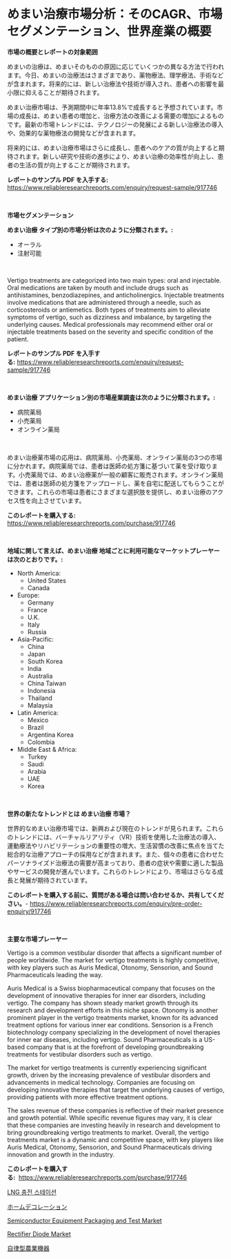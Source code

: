 <p><h1>めまい治療市場分析：そのCAGR、市場セグメンテーション、世界産業の概要</h1></p><p><strong>市場の概要とレポートの対象範囲</strong></p>
<p><p>めまいの治療は、めまいそのものの原因に応じていくつかの異なる方法で行われます。今日、めまいの治療法はさまざまであり、薬物療法、理学療法、手術などが含まれます。将来的には、新しい治療法や技術が導入され、患者への影響を最小限に抑えることが期待されます。</p><p>めまい治療市場は、予測期間中に年率13.8%で成長すると予想されています。市場の成長は、めまい患者の増加と、治療方法の改善による需要の増加によるものです。最新の市場トレンドには、テクノロジーの発展による新しい治療法の導入や、効果的な薬物療法の開発などが含まれます。</p><p>将来的には、めまい治療市場はさらに成長し、患者へのケアの質が向上すると期待されます。新しい研究や技術の進歩により、めまい治療の効率性が向上し、患者の生活の質が向上することが期待されます。</p></p>
<p><strong>レポートのサンプル PDF を入手する:</strong> <a href="https://www.reliableresearchreports.com/enquiry/request-sample/917746">https://www.reliableresearchreports.com/enquiry/request-sample/917746</a></p>
<p>&nbsp;</p>
<p><strong>市場セグメンテーション</strong></p>
<p><strong>めまい治療 タイプ別の市場分析は次のように分類されます。:</strong></p>
<p><ul><li>オーラル</li><li>注射可能</li></ul></p>
<p>&nbsp;</p>
<p><p>Vertigo treatments are categorized into two main types: oral and injectable. Oral medications are taken by mouth and include drugs such as antihistamines, benzodiazepines, and anticholinergics. Injectable treatments involve medications that are administered through a needle, such as corticosteroids or antiemetics. Both types of treatments aim to alleviate symptoms of vertigo, such as dizziness and imbalance, by targeting the underlying causes. Medical professionals may recommend either oral or injectable treatments based on the severity and specific condition of the patient.</p></p>
<p><strong>レポートのサンプル PDF を入手する:</strong>&nbsp;<a href="https://www.reliableresearchreports.com/enquiry/request-sample/917746">https://www.reliableresearchreports.com/enquiry/request-sample/917746</a></p>
<p>&nbsp;</p>
<p><strong> めまい治療 アプリケーション別の市場産業調査は次のように分類されます。:</strong></p>
<p><ul><li>病院薬局</li><li>小売薬局</li><li>オンライン薬局</li></ul></p>
<p>&nbsp;</p>
<p><p>めまい治療薬市場の応用は、病院薬局、小売薬局、オンライン薬局の3つの市場に分かれます。病院薬局では、患者は医師の処方箋に基づいて薬を受け取ります。小売薬局では、めまい治療薬が一般の顧客に販売されます。オンライン薬局では、患者は医師の処方箋をアップロードし、薬を自宅に配送してもらうことができます。これらの市場は患者にさまざまな選択肢を提供し、めまい治療のアクセス性を向上させています。</p></p>
<p><strong>このレポートを購入する:</strong>&nbsp; <a href="https://www.reliableresearchreports.com/purchase/917746">https://www.reliableresearchreports.com/purchase/917746</a></p>
<p>&nbsp;</p>
<p><strong>地域に関して言えば、めまい治療 地域ごとに利用可能なマーケットプレーヤーは次のとおりです。:</strong></p>
<p><ul>
    <li>
        North America:
        <ul>
            <li>United States</li>
            <li>Canada</li>
        </ul>
    </li>
    <li>
        Europe:
        <ul>
            <li>Germany</li>
            <li>France</li>
            <li>U.K.</li>
            <li>Italy</li>
            <li>Russia</li>
        </ul>
    </li>
    <li>
        Asia-Pacific:
        <ul>
            <li>China</li>
            <li>Japan</li>
            <li>South Korea</li>
            <li>India</li>
            <li>Australia</li>
            <li>China Taiwan</li>
            <li>Indonesia</li>
            <li>Thailand</li>
            <li>Malaysia</li>
        </ul>
    </li>
    <li>
        Latin America:
        <ul>
            <li>Mexico</li>
            <li>Brazil</li>
            <li>Argentina Korea</li>
            <li>Colombia</li>
        </ul>
    </li>
    <li>
        Middle East & Africa:
        <ul>
            <li>Turkey</li>
            <li>Saudi</li>
            <li>Arabia</li>
            <li>UAE</li>
            <li>Korea</li>
        </ul>
    </li>
    </ul></p>
<p>&nbsp;</p>
<p><strong>世界の新たなトレンドとは めまい治療 市場？</strong></p>
<p><p>世界的なめまい治療市場では、新興および現在のトレンドが見られます。これらのトレンドには、バーチャルリアリティ（VR）技術を使用した治療法の導入、運動療法やリハビリテーションの重要性の増大、生活習慣の改善に焦点を当てた総合的な治療アプローチの採用などが含まれます。また、個々の患者に合わせたパーソナライズド治療法の需要が高まっており、患者の症状や需要に適した製品やサービスの開発が進んでいます。これらのトレンドにより、市場はさらなる成長と発展が期待されています。</p></p>
<p><strong>このレポートを購入する前に、質問がある場合は問い合わせるか、共有してください。</strong>- <a href="https://www.reliableresearchreports.com/enquiry/pre-order-enquiry/917746">https://www.reliableresearchreports.com/enquiry/pre-order-enquiry/917746</a></p>
<p>&nbsp;</p>
<p><strong>主要な市場プレーヤー</strong></p>
<p><p>Vertigo is a common vestibular disorder that affects a significant number of people worldwide. The market for vertigo treatments is highly competitive, with key players such as Auris Medical, Otonomy, Sensorion, and Sound Pharmaceuticals leading the way.</p><p>Auris Medical is a Swiss biopharmaceutical company that focuses on the development of innovative therapies for inner ear disorders, including vertigo. The company has shown steady market growth through its research and development efforts in this niche space. Otonomy is another prominent player in the vertigo treatments market, known for its advanced treatment options for various inner ear conditions. Sensorion is a French biotechnology company specializing in the development of novel therapies for inner ear diseases, including vertigo. Sound Pharmaceuticals is a US-based company that is at the forefront of developing groundbreaking treatments for vestibular disorders such as vertigo.</p><p>The market for vertigo treatments is currently experiencing significant growth, driven by the increasing prevalence of vestibular disorders and advancements in medical technology. Companies are focusing on developing innovative therapies that target the underlying causes of vertigo, providing patients with more effective treatment options.</p><p>The sales revenue of these companies is reflective of their market presence and growth potential. While specific revenue figures may vary, it is clear that these companies are investing heavily in research and development to bring groundbreaking vertigo treatments to market. Overall, the vertigo treatments market is a dynamic and competitive space, with key players like Auris Medical, Otonomy, Sensorion, and Sound Pharmaceuticals driving innovation and growth in the industry.</p></p>
<p><strong>このレポートを購入する:</strong>&nbsp;&nbsp;<a href="https://www.reliableresearchreports.com/purchase/917746">https://www.reliableresearchreports.com/purchase/917746</a></p>
<p><p><a href="https://medium.com/@ronateganok8lzhvasjs9youd/lng-%EC%B6%A9%EC%A0%84%EC%86%8C-%EC%8B%9C%EC%9E%A5-%EC%A0%84%EB%A7%9D-%EC%82%B0%EC%97%85-%EA%B0%9C%EC%9A%94-%EB%B0%8F-%EC%98%88%EC%B8%A1-2024%EB%85%84%EB%B6%80%ED%84%B0-2031%EB%85%84%EA%B9%8C%EC%A7%80-759dbe0d118c">LNG 충전 스테이션</a></p><p><a href="https://medium.com/@yvettelesch/%E3%83%9B%E3%83%BC%E3%83%A0%E3%83%87%E3%82%B3%E3%83%AC%E3%83%BC%E3%82%B7%E3%83%A7%E3%83%B3%E5%B8%82%E5%A0%B4-2031%E5%B9%B4%E3%81%BE%E3%81%A7%E3%81%AE%E3%83%88%E3%83%AC%E3%83%B3%E3%83%89-%E4%BA%88%E6%B8%AC-%E7%AB%B6%E4%BA%89%E5%88%86%E6%9E%90-502fe911aa6c">ホームデコレーション</a></p><p><a href="https://woozy-pyroraptor-a1f.notion.site/Semiconductor-Equipment-Packaging-and-Test-Market-Size-2024-2031-Global-Industrial-Analysis-Key-G-57c02b7871dc49d29dc04e1d040636a9">Semiconductor Equipment Packaging and Test Market</a></p><p><a href="https://view.publitas.com/reportprime-1/rectifier-diode-market-research-report-provides-critical-insights-that-can-help-shape-business-development-and-investment-strategies/">Rectifier Diode Market</a></p><p><a href="https://medium.com/@yvettelesch/%E8%87%AA%E5%BE%8B%E8%BE%B2%E6%A5%AD%E6%A9%9F%E5%99%A8%E5%B8%82%E5%A0%B4%E3%81%AE%E5%88%86%E6%9E%90-%E3%82%B0%E3%83%AD%E3%83%BC%E3%83%90%E3%83%AB%E7%94%A3%E6%A5%AD%E3%81%AE%E8%A6%8B%E9%80%9A%E3%81%97%E3%81%A8%E4%BA%88%E6%B8%AC-2024%E5%B9%B4%E3%81%8B%E3%82%892031%E5%B9%B4-b1e61b8fbac6">自律型農業機器</a></p></p>